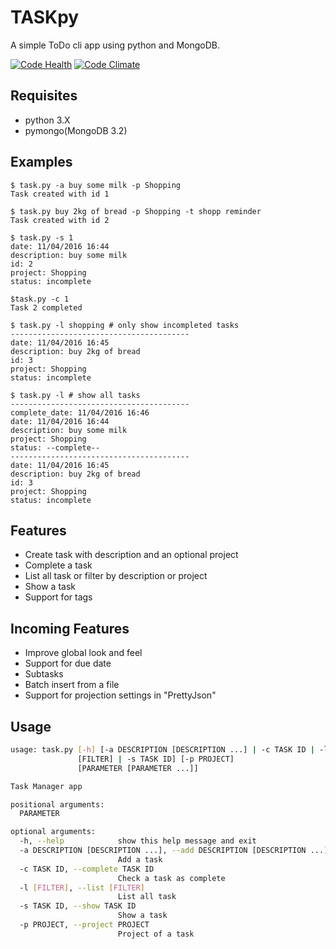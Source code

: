 # TASKpy

A simple ToDo cli app using python and MongoDB.

[![Code Health](https://landscape.io/github/mattgaviota/taskpy/master/landscape.svg?style=flat)](https://landscape.io/github/mattgaviota/taskpy/master)
[![Code Climate](https://codeclimate.com/github/mattgaviota/taskpy/badges/gpa.svg)](https://codeclimate.com/github/mattgaviota/taskpy)

## Requisites

* python 3.X
* pymongo(MongoDB 3.2)

## Examples
```
$ task.py -a buy some milk -p Shopping
Task created with id 1

$ task.py buy 2kg of bread -p Shopping -t shopp reminder
Task created with id 2

$ task.py -s 1
date: 11/04/2016 16:44
description: buy some milk
id: 2
project: Shopping
status: incomplete

$task.py -c 1
Task 2 completed

$ task.py -l shopping # only show incompleted tasks
----------------------------------------
date: 11/04/2016 16:45
description: buy 2kg of bread
id: 3
project: Shopping
status: incomplete

$ task.py -l # show all tasks
----------------------------------------
complete_date: 11/04/2016 16:46
date: 11/04/2016 16:44
description: buy some milk
project: Shopping
status: --complete--
----------------------------------------
date: 11/04/2016 16:45
description: buy 2kg of bread
id: 3
project: Shopping
status: incomplete

```

## Features

* Create task with description and an optional project
* Complete a task
* List all task or filter by description or project
* Show a task
* Support for tags

## Incoming Features

* Improve global look and feel
* Support for due date
* Subtasks
* Batch insert from a file
* Support for projection settings in "PrettyJson"

## Usage

```bash
usage: task.py [-h] [-a DESCRIPTION [DESCRIPTION ...] | -c TASK ID | -l
               [FILTER] | -s TASK ID] [-p PROJECT]
               [PARAMETER [PARAMETER ...]]

Task Manager app

positional arguments:
  PARAMETER

optional arguments:
  -h, --help            show this help message and exit
  -a DESCRIPTION [DESCRIPTION ...], --add DESCRIPTION [DESCRIPTION ...]
                        Add a task
  -c TASK ID, --complete TASK ID
                        Check a task as complete
  -l [FILTER], --list [FILTER]
                        List all task
  -s TASK ID, --show TASK ID
                        Show a task
  -p PROJECT, --project PROJECT
                        Project of a task
```
